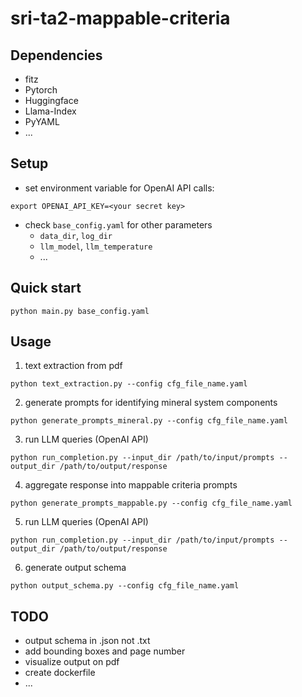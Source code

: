 # sri-ta2-mappable-criteria

## Dependencies
- fitz
- Pytorch
- Huggingface
- Llama-Index
- PyYAML
- ...

## Setup
- set environment variable for OpenAI API calls:
```
export OPENAI_API_KEY=<your secret key>
```

- check `base_config.yaml` for other parameters
  - `data_dir`, `log_dir`
  - `llm_model`, `llm_temperature`
  - ...

## Quick start
```
python main.py base_config.yaml
```

## Usage

1. text extraction from pdf
```
python text_extraction.py --config cfg_file_name.yaml
```

2. generate prompts for identifying mineral system components
```
python generate_prompts_mineral.py --config cfg_file_name.yaml
```

3. run LLM queries (OpenAI API)
```
python run_completion.py --input_dir /path/to/input/prompts --output_dir /path/to/output/response
```

4. aggregate response into mappable criteria prompts
```
python generate_prompts_mappable.py --config cfg_file_name.yaml
```

5. run LLM queries (OpenAI API)
```
python run_completion.py --input_dir /path/to/input/prompts --output_dir /path/to/output/response
```

6. generate output schema
```
python output_schema.py --config cfg_file_name.yaml
```

## TODO
- output schema in .json not .txt
- add bounding boxes and page number
- visualize output on pdf
- create dockerfile
- ...